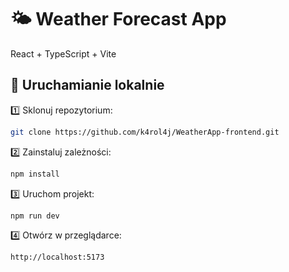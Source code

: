 # 🌤️ Weather Forecast App
React + TypeScript + Vite

## 🚀 Uruchamianie lokalnie

1️⃣ Sklonuj repozytorium:
```bash
git clone https://github.com/k4rol4j/WeatherApp-frontend.git
```
2️⃣ Zainstaluj zależności:
```bash
npm install
```

3️⃣ Uruchom projekt:
```bash
npm run dev
```

4️⃣ Otwórz w przeglądarce:
```bash
http://localhost:5173
```
